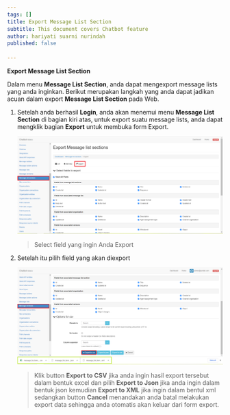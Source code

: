 ```yaml
---
tags: []
title: Export Message List Section
subtitle: This document covers Chatbot feature
author: hariyati suarni nurindah
published: false

---
```

**Export Message List Section**

Dalam menu **Message List Section**, anda dapat mengexport message lists yang anda inginkan. Berikut merupakan langkah yang anda dapat jadikan acuan dalam export **Message List Section** pada Web.

1. Setelah anda berhasil **Login**, anda akan menemui menu **Message List Section** di bagian kiri atas, untuk export suatu message lists, anda dapat mengklik bagian **Export** untuk membuka form Export.

   ![](/uploads/messagelistsection3.PNG)

   > Select field yang ingin Anda Export
2. Setelah itu pilih field yang akan diexport

   ![](/uploads/message-list-item5.PNG)

   > Klik button **Export to CSV** jika anda ingin hasil export tersebut dalam bentuk excel dan pilih **Export to Json** jika anda ingin dalam bentuk json kemudian **Export to XML** jika ingin dalam bentul xml sedangkan button **Cancel** menandakan anda batal melakukan export data sehingga anda otomatis akan keluar dari form export.